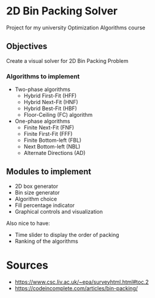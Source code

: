 # 2D Bin Packing Solver
Project for my university Optimization Algorithms course

## Objectives

Create a visual solver for 2D Bin Packing Problem

### Algorithms to implement

- Two-phase algorithms
  - Hybrid First-Fit (HFF)
  - Hybrid Next-Fit (HNF)
  - Hybrid Best-Fit (HBF)
  - Floor-Ceiling (FC) algorithm
- One-phase algorithms
  - Finite Next-Fit (FNF)
  - Finite First-Fit (FFF)
  - Finite Bottom-left (FBL)
  - Next Bottom-left (NBL)
  - Alternate Directions (AD)

## Modules to implement

- 2D box generator
- Bin size generator
- Algorithm choice
- Fill percentage indicator
- Graphical controls and visualization

Also nice to have:
- Time slider to display the order of packing
- Ranking of the algorithms

# Sources

- https://www.csc.liv.ac.uk/~epa/surveyhtml.html#toc.2
- https://codeincomplete.com/articles/bin-packing/